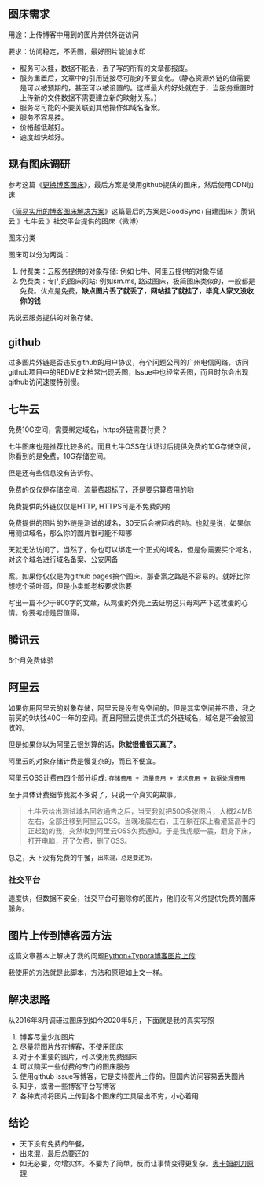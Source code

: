 ## 图床需求

用途：上传博客中用到的图片并供外链访问

要求：访问稳定，不丢图，最好图片能加水印

- 服务可以挂，数据不能丢，丢了写的所有的文章都报废。
- 服务重置后，文章中的引用链接尽可能的不要变化。（静态资源外链的值需要是可以被预期的，甚至可以被设置的。这样最大的好处就在于，当服务重置时上传新的文件数据不需要建立新的映射关系。）
- 服务尽可能的不要关联到其他操作如域名备案。
- 服务不容易挂。
- 价格越低越好。
- 速度越快越好。



## 现有图床调研

参考这篇《[更换博客图床](https://www.jianshu.com/p/2b14396a6eb2)》，最后方案是使用github提供的图床，然后使用CDN加速

《[简易实用的博客图床解决方案](https://zhuanlan.zhihu.com/p/66058886)》这篇最后的方案是GoodSync+自建图床 》腾讯云 》七牛云 》社交平台提供的图床（微博）

 图床分类

图床可以分为两类：

1. 付费类：云服务提供的对象存储: 例如七牛、阿里云提供的对象存储
2. 免费类：专门的图床网站: 例如sm.ms, 路过图床，极简图床类似的，一般都是免费。优点是免费，**缺点图片丢了就丢了，网站挂了就挂了，毕竟人家又没收你的钱**

先说云服务提供的对象存储。

## github

过多图片外链是否违反github的用户协议，有个问题公司的广州电信网络，访问github项目中的REDME文档常出现丢图，Issue中也经常丢图，而且时尔会出现github访问速度特别慢。



## 七牛云

免费10G空间，需要绑定域名，https外链需要付费？

七牛图床也是推荐比较多的。而且七牛OSS在认证过后提供免费的10G存储空间，你看到的是免费，10G存储空间。

但是还有些信息没有告诉你。

免费的仅仅是存储空间，流量费超标了，还是要另算费用的哟

免费提供的外链仅仅是HTTP, HTTPS可是不免费的哟

免费提供的图片的外链是测试的域名，30天后会被回收的哟。也就是说，如果你用测试域名，那么你的图片很可能不知哪

天就无法访问了。当然了，你也可以绑定一个正式的域名，但是你需要买个域名，对这个域名进行域名备案、公安网备

案。如果你仅仅是为github pages搞个图床，那备案之路是不容易的。就好比你想吃个茶叶蛋，但是小卖部老板要求你要

写出一篇不少于800字的文章，从鸡蛋的外壳上去证明这只母鸡产下这枚蛋的心情。你要考虑是否值得。



## 腾讯云

6个月免费体验



## 阿里云

如果你用阿里云的对象存储，阿里云是没有免空间的，但是其实空间并不贵，我之前买的9块钱40G一年的空间。而且阿里云提供正式的外链域名，域名是不会被回收的。

但是如果你以为阿里云很划算的话，**你就很傻很天真了。**

阿里云的对象存储计费是慢复杂的，而且不便宜。

阿里云OSS计费由四个部分组成: `存储费用 + 流量费用 + 请求费用 + 数据处理费用`

至于具体计费细节我就不多说了，只说一个真实的故事。

> 七牛云给出测试域名回收通告之后，当天我就把500多张图片，大概24MB左右，全部迁移到阿里云OSS。当晚凌晨左右，正在躺在床上看灌篮高手的正起劲的我，突然收到阿里云OSS欠费通知。于是我虎躯一震，翻身下床，打开电脑，还了欠费，删了OSS。

总之，天下没有免费的午餐，`出来混，总是要还的。`

### 社交平台

速度快，但数据不安全，社交平台可删除你的图片，他们没有义务提供免费的图床服务。

## 图片上传到博客园方法

这篇文章基本上解决了我的问题[Python+Typora博客图片上传](https://www.cnblogs.com/starrys/p/12851194.html)

我使用的方法就是此脚本，方法和原理如上文一样。



## 解决思路

从2016年8月调研过图床到如今2020年5月，下面就是我的真实写照

1. 博客尽量少加图片
2. 尽量将图片放在博客，不使用图床
3. 对于不重要的图片，可以使用免费图床
4. 可以购买一些付费的专门的图床服务
5. 使用github issue写博客，它是支持图片上传的，但国内访问容易丢失图片
6. 知乎，或者一些博客平台写博客
7. 各种支持将图片上传到各个图床的工具层出不穷，小心着用

## 结论

- 天下没有免费的午餐，
- 出来混，最后总要还的
- 如无必要，勿增实体。不要为了简单，反而让事情变得更复杂。[奥卡姆剃刀原理](https://baike.baidu.com/item/奥卡姆剃刀原理)